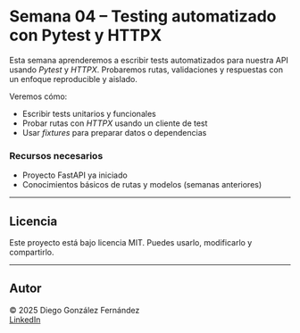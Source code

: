 # Semana 04 – Testing automatizado con Pytest y HTTPX

Esta semana aprenderemos a escribir tests automatizados para nuestra API usando *Pytest* y *HTTPX*. Probaremos rutas, validaciones y respuestas con un enfoque reproducible y aislado.

Veremos cómo:

- Escribir tests unitarios y funcionales
- Probar rutas con *HTTPX* usando un cliente de test
- Usar *fixtures* para preparar datos o dependencias

### Recursos necesarios

- Proyecto FastAPI ya iniciado
- Conocimientos básicos de rutas y modelos (semanas anteriores)

---

## Licencia

Este proyecto está bajo licencia MIT. Puedes usarlo, modificarlo y compartirlo.

---

## Autor

© 2025 Diego González Fernández  
[LinkedIn](https://www.linkedin.com/in/diego-gonzalez-fernandez)
